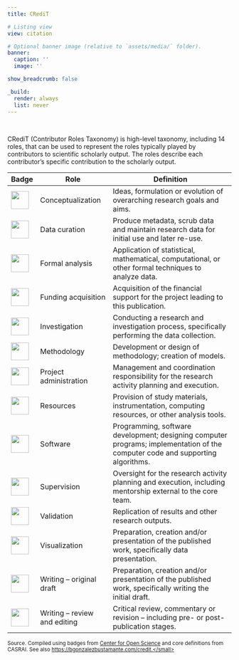 ```yaml
---
title: CRediT

# Listing view
view: citation

# Optional banner image (relative to `assets/media/` folder).
banner:
  caption: ''
  image: ''

show_breadcrumb: false

_build:
  render: always
  list: never
---
```


<br>

CRediT (Contributor Roles Taxonomy) is high-level taxonomy, including 14 roles, that can be used to represent the roles typically played by contributors to scientific scholarly output. The roles describe each contributor’s specific contribution to the scholarly output.

| **Badge** | **Role** | **Definition**
|---|---|---|
| <img src="/badges/conceptualization.png" align="center" width="40" /> | Conceptualization | Ideas, formulation or evolution of overarching research goals and aims. |
| <img src="/badges/data_curation.png" align="center" width="40" /> | Data curation | Produce metadata, scrub data and maintain research data for initial use and later re-use. |
| <img src="/badges/formal_analysis.png" align="center" width="40" /> | Formal analysis | Application of statistical, mathematical, computational, or other formal techniques to analyze data. |
| <img src="/badges/funding_acquisition.png" align="center" width="40" /> | Funding acquisition | Acquisition of the financial support for the project leading to this publication. |
| <img src="/badges/investigation.png" align="center" width="40" /> | Investigation | Conducting a research and investigation process, specifically performing the data collection. |
| <img src="/badges/methodology.png" align="center" width="40" /> | Methodology | Development or design of methodology; creation of models. |
| <img src="/badges/project_administration.png" align="center" width="40" /> | Project administration | Management and coordination responsibility for the research activity planning and execution. |
| <img src="/badges/resources.png" align="center" width="40" /> | Resources | Provision of study materials, instrumentation, computing resources, or other analysis tools. |
| <img src="/badges/computation.png" align="center" width="40" /> | Software | Programming, software development; designing computer programs; implementation of the computer code and supporting algorithms. |
| <img src="/badges/supervision.png" align="center" width="40" /> | Supervision | Oversight for the research activity planning and execution, including mentorship external to the core team. |
| <img src="/badges/testing.png" align="center" width="40" /> | Validation | Replication of results and other research outputs. |
| <img src="/badges/data_visualization.png" align="center" width="40" /> | Visualization | Preparation, creation and/or presentation of the published work, specifically data presentation. |
| <img src="/badges/writing_initial_draft.png" align="center" width="40" /> | Writing – original draft | Preparation, creation and/or presentation of the published work, specifically writing the initial draft. |
| <img src="/badges/writing_review.png" align="center" width="40" /> | Writing – review and editing | Critical review, commentary or revision – including pre- or post-publication stages. |

<small>Source. Compiled using badges from [Center for Open Science](https://github.com/CenterForOpenScience/open_research_badges) and core definitions from CASRAI. See also https://bgonzalezbustamante.com/credit.</small>
